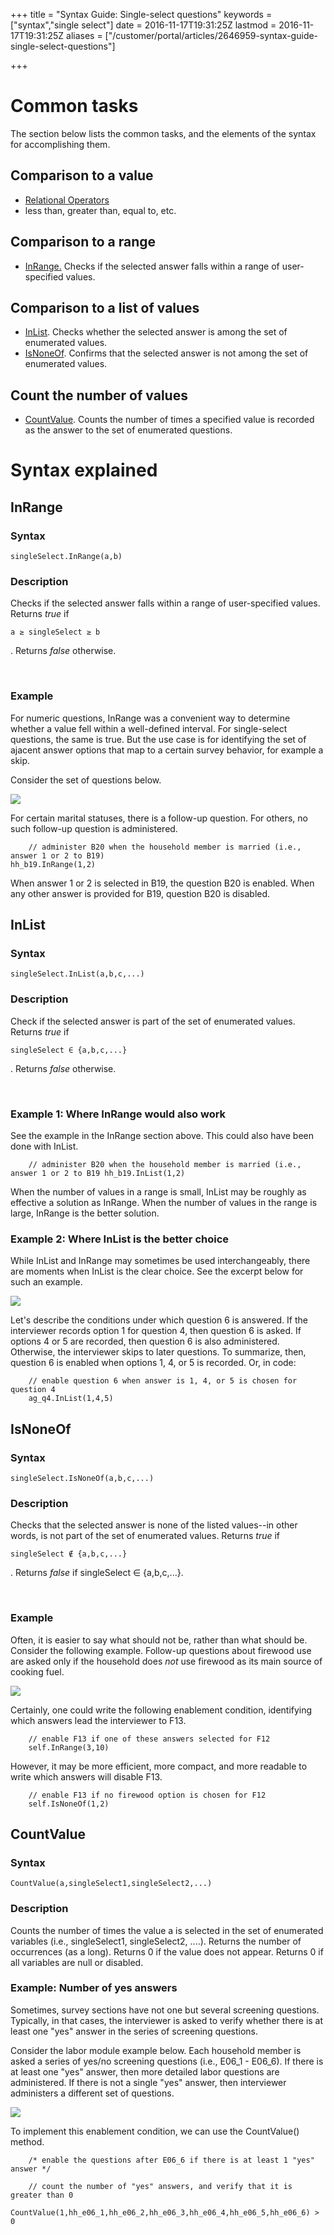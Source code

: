 +++
title = "Syntax Guide: Single-select questions"
keywords = ["syntax","single select"]
date = 2016-11-17T19:31:25Z
lastmod = 2016-11-17T19:31:25Z
aliases = ["/customer/portal/articles/2646959-syntax-guide-single-select-questions"]

+++

Common tasks
============

The section below lists the common tasks, and the elements of the syntax
for accomplishing them.

Comparison to a value
---------------------

-   [Relational Operators](/syntax-guide/syntax-guide-operators)
-   less than, greater than, equal to, etc.

Comparison to a range
---------------------

-   [InRange.](#InRange) Checks if the selected answer falls within a
    range of user-specified values.

Comparison to a list of values
------------------------------

-   [InList](#InRange). Checks whether the selected answer is among the
    set of enumerated values.
-   [IsNoneOf](#IsNoneOf). Confirms that the selected answer is not
    among the set of enumerated values.

Count the number of values
--------------------------

-   [CountValue](#CountValue). Counts the number of times a specified
    value is recorded as the answer to the set of enumerated questions.

Syntax explained
================

<span id="InRange"></span>InRange
---------------------------------

### Syntax

    singleSelect.InRange(a,b)

### Description

Checks if the selected answer falls within a range of user-specified
values. Returns *true* if

    a ≥ singleSelect ≥ b

. Returns *false* otherwise.

 

### Example

For numeric questions, InRange was a convenient way to determine whether
a value fell within a well-defined interval. For single-select
questions, the same is true. But the use case is for identifying the set
of ajacent answer options that map to a certain survey behavior, for
example a skip.

Consider the set of questions below.

![](/images/716957.png)

For certain marital statuses, there is a follow-up question. For others,
no such follow-up question is administered.

        // administer B20 when the household member is married (i.e., answer 1 or 2 to B19)
    hh_b19.InRange(1,2)

When answer 1 or 2 is selected in B19, the question B20 is enabled. When
any other answer is provided for B19, question B20 is disabled.

<span id="InList"></span>InList
-------------------------------

### Syntax

    singleSelect.InList(a,b,c,...)

### Description

Check if the selected answer is part of the set of enumerated values.
Returns *true* if

    singleSelect ∈ {a,b,c,...}

. Returns *false* otherwise.

 

### Example 1: Where InRange would also work

See the example in the InRange section above. This could also have been
done with InList.

        // administer B20 when the household member is married (i.e., answer 1 or 2 to B19 hh_b19.InList(1,2)

When the number of values in a range is small, InList may be roughly as
effective a solution as InRange. When the number of values in the range
is large, InRange is the better solution.

### Example 2: Where InList is the better choice

While InList and InRange may sometimes be used interchangeably, there
are moments when InList is the clear choice. See the excerpt below for
such an example.

![](/images/716960.png)

Let's describe the conditions under which question 6 is answered. If the
interviewer records option 1 for question 4, then question 6 is asked.
If options 4 or 5 are recorded, then question 6 is also administered.
Otherwise, the interviewer skips to later questions. To summarize, then,
question 6 is enabled when options 1, 4, or 5 is recorded. Or, in code:

        // enable question 6 when answer is 1, 4, or 5 is chosen for question 4
        ag_q4.InList(1,4,5)

<span id="IsNoneOf"></span>IsNoneOf
-----------------------------------

### Syntax

    singleSelect.IsNoneOf(a,b,c,...)

### Description

Checks that the selected answer is none of the listed values--in other
words, is <span class="underline">not</span> part of the set of
enumerated values. Returns *true* if

    singleSelect ∉ {a,b,c,...}

. Returns *false* if singleSelect ∈ {a,b,c,...}.

 

### Example

Often, it is easier to say what should not be, rather than what should
be. Consider the following example. Follow-up questions about firewood
use are asked only if the household does *not* use firewood as its main
source of cooking fuel.

![](/images/716963.png)

Certainly, one could write the following enablement condition,
identifying which answers lead the interviewer to F13.

        // enable F13 if one of these answers selected for F12
        self.InRange(3,10)

However, it may be more efficient, more compact, and more readable to
write which answers will disable F13.

        // enable F13 if no firewood option is chosen for F12
        self.IsNoneOf(1,2)

<span id="CountValue"></span>CountValue
---------------------------------------

### Syntax

    CountValue(a,singleSelect1,singleSelect2,...)

### Description

Counts the number of times the value a is selected in the set of
enumerated variables (i.e., singleSelect1, singleSelect2, ....). Returns
the number of occurrences (as a long). Returns 0 if the value does not
appear. Returns 0 if all variables are null or disabled.

### Example: Number of yes answers

Sometimes, survey sections have not one but several screening questions.
Typically, in that cases, the interviewer is asked to verify whether
there is at least one "yes" answer in the series of screening questions.

Consider the labor module example below. Each household member is asked
a series of yes/no screening questions (i.e., E06\_1 - E06\_6). If there
is at least one "yes" answer, then more detailed labor questions are
administered. If there is not a single "yes" answer, then interviewer
administers a different set of questions.

![](/images/716971.png)

To implement this enablement condition, we can use the CountValue()
method.

        /* enable the questions after E06_6 if there is at least 1 "yes" answer */

        // count the number of "yes" answers, and verify that it is greater than 0
        CountValue(1,hh_e06_1,hh_e06_2,hh_e06_3,hh_e06_4,hh_e06_5,hh_e06_6) > 0
